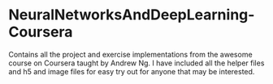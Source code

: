 # NeuralNetworksAndDeepLearning-Coursera
Contains all the project and exercise implementations from the awesome course on Coursera taught by Andrew Ng. I have included all the helper files and h5 and image files for easy try out for anyone that may be interested.
